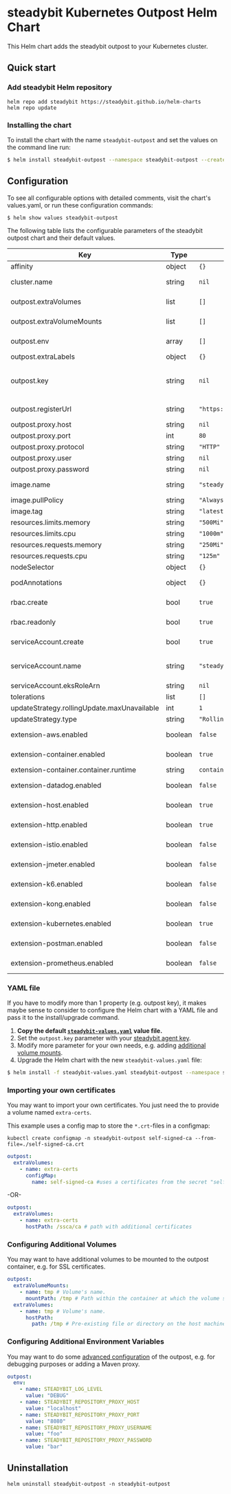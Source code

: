 # steadybit Kubernetes Outpost Helm Chart

This Helm chart adds the steadybit outpost to your Kubernetes cluster.

## Quick start

### Add steadybit Helm repository

```
helm repo add steadybit https://steadybit.github.io/helm-charts
helm repo update
```

### Installing the chart

To install the chart with the name `steadybit-outpost` and set the values on the command line run:

```bash
$ helm install steadybit-outpost --namespace steadybit-outpost --create-namesapce --set outpost.key=STEADYBIT_AGENT_KEY --set kubernetes-extension.kubernetes.clusterNname=CLUSTER_NAME steadybit/steadybit-outpost
```

## Configuration

To see all configurable options with detailed comments, visit the chart's values.yaml, or run these configuration commands:

```
$ helm show values steadybit-outpost
```

The following table lists the configurable parameters of the steadybit outpost chart and their default values.

| Key                                         | Type    | Default                            | Description                                                                                                                                                    |
|---------------------------------------------|---------|------------------------------------|----------------------------------------------------------------------------------------------------------------------------------------------------------------|
| affinity                                    | object  | `{}`                               | Affinities to influence outpost pod assignment.                                                                                                                |
| cluster.name                                | string  | `nil`                              | Represents the name that will be assigned to this Kubernetes cluster in steadybit.                                                                             |
| outpost.extraVolumes                        | list    | `[]`                               | Additional volumes to which the outpost container will be mounted.                                                                                             |
| outpost.extraVolumeMounts                   | list    | `[]`                               | Additional volumeMounts to which the outpost container will be mounted.                                                                                        |
| outpost.env                                 | array   | `[]`                               | Additional environment variables for the steadybit outpost                                                                                                     |
| outpost.extraLabels                         | object  | `{}`                               | Additional labels                                                                                                                                              |
| outpost.key                                 | string  | `nil`                              | The secret token which your outpost uses to authenticate to steadybit's servers. Get it from  Get it from https://platform.steadybit.io/settings/agents/setup. |
| outpost.registerUrl                         | string  | `"https://platform.steadybit.com"` | The URL of the steadybit server the outpost will connect to.                                                                                                   |
| outpost.proxy.host                          | string  | `nil`                              | Hostname or address of your proxy                                                                                                                              |
| outpost.proxy.port                          | int     | `80`                               | Port of your proxy                                                                                                                                             |
| outpost.proxy.protocol                      | string  | `"HTTP"`                           | proxy protocol                                                                                                                                                 |
| outpost.proxy.user                          | string  | `nil`                              | username of the proxy auth (if needed)                                                                                                                         |
| outpost.proxy.password                      | string  | `nil`                              | password of the proxy auth (if needed)                                                                                                                         |
| image.name                                  | string  | `"steadybit/outpost"`              | The container image  to use of the steadybit outpost.                                                                                                          |
| image.pullPolicy                            | string  | `"Always"`                         | Specifies when to pull the image container.                                                                                                                    |
| image.tag                                   | string  | `"latest"`                         | tag name of the outpost container image to use.                                                                                                                |
| resources.limits.memory                     | string  | `"500Mi"`                          | memory resource limit for the outpost container                                                                                                                |
| resources.limits.cpu                        | string  | `"1000m"`                          | cpu resource limit for the outpost container                                                                                                                   |
| resources.requests.memory                   | string  | `"250Mi"`                          | memory resource limit for the outpost container                                                                                                                |
| resources.requests.cpu                      | string  | `"125m"`                           | cpu resource limit for the outpost container                                                                                                                   |
| nodeSelector                                | object  | `{}`                               | Node labels for pod assignment                                                                                                                                 |
| podAnnotations                              | object  | `{}`                               | Additional annotations to be added to the outpost pods.                                                                                                        |
| rbac.create                                 | bool    | `true`                             | Specifies whether RBAC resources should be created.                                                                                                            |
| rbac.readonly                               | bool    | `true`                             | Specifies if Kubernetes API access should only be read only.                                                                                                   |
| serviceAccount.create                       | bool    | `true`                             | Specifies whether a ServiceAccount should be created.                                                                                                          |
| serviceAccount.name                         | string  | `"steadybit-outpost"`              | The name of the ServiceAccount to use. If not set and `create` is true, a name is generated using the fullname template.                                       |
| serviceAccount.eksRoleArn                   | string  | `nil`                              | The arn of the IAM role - [see aws docs](https://docs.aws.amazon.com/eks/latest/userguide/specify-service-account-role.html)                                   |
| tolerations                                 | list    | `[]`                               | Tolerations to influence outpost pod assignment.                                                                                                               |
| updateStrategy.rollingUpdate.maxUnavailable | int     | `1`                                |                                                                                                                                                                |
| updateStrategy.type                         | string  | `"RollingUpdate"`                  | Which type of `updateStrategy` should be used.                                                                                                                 |
| extension-aws.enabled                       | boolean | `false`                            | Enables the AWS extension. Further config may be required.                                                                                                     |
| extension-container.enabled                 | boolean | `true`                             | Enables the container extension. Further config may be required.                                                                                               |
| extension-container.container.runtime       | string  | `containerd`                       | The container runtime.                                                                                                                                         |
| extension-datadog.enabled                   | boolean | `false`                            | Enables the datadog extension. Further config may be required.                                                                                                 |
| extension-host.enabled                      | boolean | `true`                             | Enables the host extension. Further config may be required.                                                                                                    |
| extension-http.enabled                      | boolean | `true`                             | Enables the HTTP extension. Further config may be required.                                                                                                    |
| extension-istio.enabled                     | boolean | `false`                            | Enables the Istio extension. Further config may be required.                                                                                                   |
| extension-jmeter.enabled                    | boolean | `false`                            | Enables the JMeter extension. Further config may be required.                                                                                                  |
| extension-k6.enabled                        | boolean | `false`                            | Enables the K6 extension. Further config may be required.                                                                                                      |
| extension-kong.enabled                      | boolean | `false`                            | Enables the kong extension. Further config may be required.                                                                                                    |
| extension-kubernetes.enabled                | boolean | `true`                             | Enables the kubernetes extension. Further config may be required.                                                                                              |
| extension-postman.enabled                   | boolean | `false`                            | Enables the postman extension. Further config may be required.                                                                                                 |
| extension-prometheus.enabled                | boolean | `false`                            | Enables the prometheus extension. Further config may be required.                                                                                              |

### YAML file

If you have to modify more than 1 property (e.g. outpost key), it makes maybe sense to consider to configure the Helm chart with a YAML file and pass it to the
install/upgrade command.

1. **Copy the default [`steadybit-values.yaml`](values.yaml) value file.**
2. Set the `outpost.key` parameter with your [steadybit agent key](https://platform.steadybit.io/settings/agents/setup).
3. Modify more parameter for your own needs, e.g. adding [additional volume mounts](#configuring-additional-volumes).
4. Upgrade the Helm chart with the new `steadybit-values.yaml` file:

```bash
$ helm install -f steadybit-values.yaml steadybit-outpost --namespace steadybit-outpost steadybit/steadybit-outpost
```

### Importing your own certificates

You may want to import your own certificates. You just need the to provide a volume named `extra-certs`.

This example uses a config map to store the `*.crt`-files in a configmap:

```
kubectl create configmap -n steadybit-outpost self-signed-ca --from-file=./self-signed-ca.crt
```

```yaml
outpost:
  extraVolumes:
    - name: extra-certs
      configMap:
        name: self-signed-ca #uses a certificates from the secret "self-signed-ca"
```

-OR-

```yaml
outpost:
  extraVolumes:
    - name: extra-certs
      hostPath: /ssca/ca # path with additional certificates
```

### Configuring Additional Volumes

You may want to have additional volumes to be mounted to the outpost container, e.g. for SSL certificates.

```yaml
outpost:
  extraVolumeMounts:
    - name: tmp # Volume's name.
      mountPath: /tmp # Path within the container at which the volume should be mounted.
  extraVolumes:
    - name: tmp # Volume's name.
      hostPath:
        path: /tmp # Pre-existing file or directory on the host machine
```

### Configuring Additional Environment Variables

You may want to do some [advanced configuration](https://docs.steadybit.io/installation-agent/4-advanced-configuration) of the outpost, e.g. for debugging
purposes or adding a Maven proxy.

```yaml
outpost:
  env:
    - name: STEADYBIT_LOG_LEVEL
      value: "DEBUG"
    - name: STEADYBIT_REPOSITORY_PROXY_HOST
      value: "localhost"
    - name: STEADYBIT_REPOSITORY_PROXY_PORT
      value: "8080"
    - name: STEADYBIT_REPOSITORY_PROXY_USERNAME
      value: "foo"
    - name: STEADYBIT_REPOSITORY_PROXY_PASSWORD
      value: "bar"
```

## Uninstallation

```
helm uninstall steadybit-outpost -n steadybit-outpost
```
